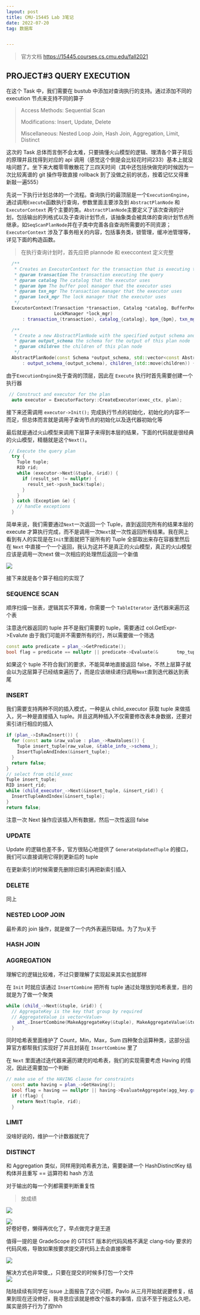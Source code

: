 ```yaml
---
layout: post  
title: CMU-15445 Lab 3笔记  
date: 2022-07-20  
tag: 数据库  


---
```




>  官方文档 https://15445.courses.cs.cmu.edu/fall2021  

## PROJECT#3 QUERY EXECUTION  

在这个 Task 中，我们需要在 bustub 中添加对查询执行的支持。通过添加不同的 execution 节点来支持不同的算子  


> Access Methods: Sequential Scan  
>
> Modifications: Insert, Update, Delete  
>
> Miscellaneous: Nested Loop Join, Hash Join, Aggregation, Limit, Distinct  

这次的 Task 总体而言倒不会太难，只要搞懂火山模型的逻辑、理清各个算子背后的原理并且找得到对应的 api 调用（感觉这个倒是会比较花时间233）基本上就没啥问题了。坐下来大概零零散散花了三四天时间（其中还包括快做完的时候因为一次比较离谱的 git 操作导致直接 rollback 到了没做之前的状态，按着记忆又得重新敲一遍555）  

先说一下执行计划总体的一个流程。查询执行的最顶层是一个`ExecutionEngine`，通过调用`Execute`函数执行查询，参数里面主要涉及到 `AbstractPlanNode` 和 `ExecutorContext` 两个主要的类。`AbstractPlanNode`主要定义了该次查询的计划，包括输出的列格式以及子查询计划节点，该抽象类会被具体的查询计划节点所继承，如`SeqScanPlanNode`并在子类中完善各自查询所需要的不同资源；`ExecutorContext` 涉及了事务相关的内容，包括事务类，锁管理，缓冲池管理等，详见下面的构造函数。  

> 在执行查询计划时，首先应把 plannode 和 execcontext 定义完整  

```C++  
  /**  
   * Creates an ExecutorContext for the transaction that is executing the query.  
   * @param transaction The transaction executing the query  
   * @param catalog The catalog that the executor uses  
   * @param bpm The buffer pool manager that the executor uses  
   * @param txn_mgr The transaction manager that the executor uses  
   * @param lock_mgr The lock manager that the executor uses  
   */  
  ExecutorContext(Transaction *transaction, Catalog *catalog, BufferPoolManager *bpm, TransactionManager *txn_mgr,  
                  LockManager *lock_mgr)  
      : transaction_(transaction), catalog_{catalog}, bpm_{bpm}, txn_mgr_(txn_mgr), lock_mgr_(lock_mgr) {}  
```

```C++  
  /**  
   * Create a new AbstractPlanNode with the specified output schema and children.  
   * @param output_schema the schema for the output of this plan node  
   * @param children the children of this plan node  
   */  
  AbstractPlanNode(const Schema *output_schema, std::vector<const AbstractPlanNode *> &&children)  
      : output_schema_(output_schema), children_(std::move(children)) {}  
```

由于`ExecutionEngine`处于查询的顶层，因此在 `Execute` 执行时首先需要创建一个执行器  

```C++  
 // Construct and executor for the plan  
  auto executor = ExecutorFactory::CreateExecutor(exec_ctx, plan);  
```

接下来还需调用 `executor->Init();` 完成执行节点的初始化，初始化的内容不一而足，但总体而言就是调用子查询节点的初始化以及迭代器初始化等  

最后就是通过火山模型来调用下层算子来得到本层的结果，下面的代码就是很经典的火山模型，精髓就是这个`Next()`。

```C++  
 // Execute the query plan  
  try {  
    Tuple tuple;  
    RID rid;  
    while (executor->Next(&tuple, &rid)) {  
      if (result_set != nullptr) {  
        result_set->push_back(tuple);  
      }  
    }  
  } catch (Exception &e) {  
    // handle exceptions  
  }  
```

简单来说，我们需要通过`Next`一次返回一个 Tuple，直到返回完所有的结果本层的 execute 才算执行完成，而不是调用一次`Next`就一次性返回所有结果。我在网上看到有人的实现是在`Init`里面就把下层所有的 Tuple 全部取出来存在容器里然后在 `Next` 中直接一个一个返回，我认为这并不是真正的火山模型，真正的火山模型应该是调用一次next 做一次相应的处理然后返回一个新值

![](https://picgo-1306905554.cos.ap-shanghai.myqcloud.com/20220723170832.png)


接下来就是各个算子相应的实现了

### SEQUENCE SCAN  

顺序扫描一张表，逻辑其实不算难，你需要一个 `TableIterator` 迭代器来遍历这个表

注意迭代器返回的 tuple 并不是我们需要的 tuple，需要通过 col.GetExpr->Evalute
由于我们可能并不需要所有的行，所以需要做一个筛选

```C++
const auto predicate = plan_->GetPredicate();
bool flag = predicate == nullptr || predicate->Evaluate(&       tmp_tuple, GetOutputSchema()).GetAs<bool>();
```

如果这个 tuple 不符合我们的要求，不能简单地直接返回 false，不然上层算子就会以为这层算子已经结束遍历了，而是应该继续递归调用`Next`直到迭代器达到表尾

### INSERT

我们需要支持两种不同的插入模式，一种是从 child_executor 获取 tuple 来做插入，另一种是直接插入 tuple。并且这两种插入不仅需要修改表本身数据，还要对索引进行相应的插入

```C++
if (plan_->IsRawInsert()) {
  for (const auto &raw_value : plan_->RawValues()) {
    Tuple insert_tuple(raw_value, &table_info_->schema_);
    InsertTupleAndIndex(&insert_tuple);
  }
  return false;
}
// select from child_exec
Tuple insert_tuple;
RID insert_rid;
while (child_executor_->Next(&insert_tuple, &insert_rid)) {
  InsertTupleAndIndex(&insert_tuple);
}
return false;
```

注意一次 Next 操作应该插入所有数据，然后一次性返回 false

### UPDATE

Update 的逻辑也差不多，官方很贴心地提供了 `GenerateUpdatedTuple` 的接口，我们可以直接调用它得到更新后的 tuple

在更新索引的时候需要先删除旧索引再把新索引插入


### DELETE

同上

### NESTED LOOP JOIN

最朴素的 join 操作，就是做了一个内外表遍历联结。为了为u关于

### HASH JOIN

### AGGREGATION

理解它的逻辑比较难，不过只要理解了实现起来其实也就那样

在 `Init` 时就应该通过 `InsertCombine` 把所有 tuple 通过处理放到哈希表里，目的就是为了做一个聚类

```C++
while (child_->Next(&tuple, &rid)) {
  // AggregateKey is the key that group by required
  // AggregateValue is vector<Value>
    aht_.InsertCombine(MakeAggregateKey(&tuple), MakeAggregateValue(&tuple));
  }
```

同时哈希表里面维护了 Count，Min，Max，Sum 四种聚合运算种类，这部分运算官方都帮我们实现好了并且封装在 `InsertCombine` 里了

在 `Next` 里面通过迭代器来遍历建完的哈希表，我们的实现需要考虑 Having 的情况，因此还需要加一个判断

```C++
// make use of the HAVING clause for constraints
  const auto having = plan_->GetHaving();
  bool flag = having == nullptr || having->EvaluateAggregate(agg_key.group_bys_, agg_val.aggregates_).GetAs<bool>();
  if (!flag) {
    return Next(tuple, rid);
  }
```

### LIMIT

没啥好说的，维护一个计数器就完了

### DISTINCT

和 Aggregation 类似，同样用到哈希表方法，需要新建一个 HashDistinctKey 结构体并且重写 == 运算符和 hash 方法

对于输出的每一个列都需要判断重复性




> 放成绩  

![](https://picgo-1306905554.cos.ap-shanghai.myqcloud.com/20220722000854.png)  

![](https://picgo-1306905554.cos.ap-shanghai.myqcloud.com/20220722001051.png)  
好卷好卷，懒得再优化了，早点做完才是王道  

值得一提的是 GradeScope 的 GTEST 版本的代码风格不满足 clang-tidy 要求的代码风格，导致如果按要求提交源代码上去会直接爆零  

![](https://picgo-1306905554.cos.ap-shanghai.myqcloud.com/20220722002101.png)  

解决方式也非常傻_，只要在提交的时候多打包一个文件  
![](https://picgo-1306905554.cos.ap-shanghai.myqcloud.com/20220722002525.png)  

陆陆续续有同学在 issue 上面报告了这个问题，Pavlo 从三月开始就说要修复，结果到现在还没修好，我寻思应该就是修改个版本的事情，应该不至于拖这么久吧，属实是鸽子行为了捏hhh  
